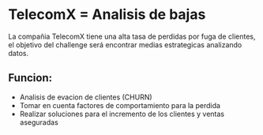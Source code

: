# TelecomX = Analisis de bajas
La compañia TelecomX tiene una alta tasa de perdidas por fuga de clientes, el objetivo del challenge será encontrar medias estrategicas analizando datos.

## Funcion:
 - Analisis de evacion de clientes (CHURN)
 - Tomar en cuenta factores de comportamiento para la perdida
 - Realizar soluciones para el incremento de los clientes y ventas aseguradas
   
